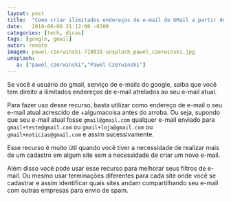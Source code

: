 ```yaml
---
layout: post
title:  "Como criar ilimitados endereços de e-mail do GMail a partir de um endereço existente"
date:   2019-06-06 21:12:00 -0300
categories: [tech, dicas]
tags: [google, gmail]
autor: renato
imagem: pawel-czerwinski-710838-unsplash_pawel_czerwinski.jpg
unsplash:
   a: ["pawel_czerwinski","Pawel Czerwinski"]
---
```

Se você é usuário do gmail, serviço de e-mails do google, saiba que você tem direito a ilimitados endereços de e-mail atrelados ao seu e-mail atual.

Para fazer uso desse recurso, basta utilizar como endereço de e-mail o seu e-mail atual acrescido de +algumacoisa antes do arroba. Ou seja, supondo que seu e-mail atual fosse `gmail@gmail.com` qualquer e-mail enviado para `gmail+teste@gmail.com` ou `gmail+loja@gmail.com` ou `gmail+noticias@gmail.com` e assim sucessivamente.

Esse recurso é muito útil quando você tiver a necessidade de realizar mais de um cadastro em algum site sem a necessidade de criar um novo e-mail.

Além disso você pode usar esse recurso para melhorar seus filtros de e-mail. Ou mesmo usar terminações diferentes para cada site onde você se cadastrar e assim identificar quais sites andam compartilhando seu e-mail com outras empresas para envio de spam.
